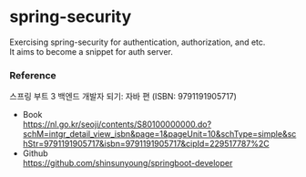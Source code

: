 # spring-security
Exercising spring-security for authentication, authorization, and etc.  
It aims to become a snippet for auth server.

### Reference
스프링 부트 3 백엔드 개발자 되기: 자바 편 (ISBN: 9791191905717)  
- Book  
https://nl.go.kr/seoji/contents/S80100000000.do?schM=intgr_detail_view_isbn&page=1&pageUnit=10&schType=simple&schStr=9791191905717&isbn=9791191905717&cipId=229517787%2C  
- Github  
https://github.com/shinsunyoung/springboot-developer
